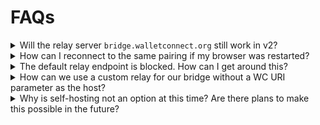 # FAQs

<details className="box faq"><summary className="faq-question">Will the relay server <code>bridge.walletconnect.org</code> still work in v2?</summary>
<p className="faq-answer">

No, the bridge servers are v1 only.

</p>

</details>

<details className="box faq"><summary className="faq-question">How can I reconnect to the same pairing if my browser was restarted?</summary>
<p className="faq-answer">

 The `signClient` will restore & reconnect its pairings automatically after the page is reloaded. All pairings are stored on the page's `localStorage`.


 For more context, feel free to check our [web examples](https://github.com/WalletConnect/web-examples).

</p>

</details>

<details className="box faq"><summary className="faq-question">The default relay endpoint is blocked. How can I get around this?</summary>
<p className="faq-answer">

When initializing `signClient`, you can set `relayUrl` to `wss://relay.walletconnect.org`. 

```js
const signClient = await SignClient.init({
  projectId: "<YOUR PROJECT ID>",
  relayUrl: "wss://relay.walletconnect.org",
  metadata: {},
});
```

</p>

</details>

<details className="box faq"><summary className="faq-question">How can we use a custom relay for our bridge without a WC URI parameter as the host?</summary>
<p className="faq-answer">

You are more than welcome to utilize a custom URI parameter during testing. However, it is currently not recommended for use in a production environment. 

</p>

</details>

<details className="box faq"><summary className="faq-question">Why is self-hosting not an option at this time? Are there plans to make this possible in the future?</summary>
<p className="faq-answer">

We understand the desire for developers to self-host their own relay. We share this vision, and have embarked on a decentralization roadmap in order to achieve this. By the end of this summer, we will launch a permissioned network and invite a select group of partners to participate in this crucial first phase. Our objective is to make self-hosting relay a reality with the creation of the decentralized WalletConnect Network, and we appreciate your patience as we progress in this enormous mission. 

</p>

</details>
